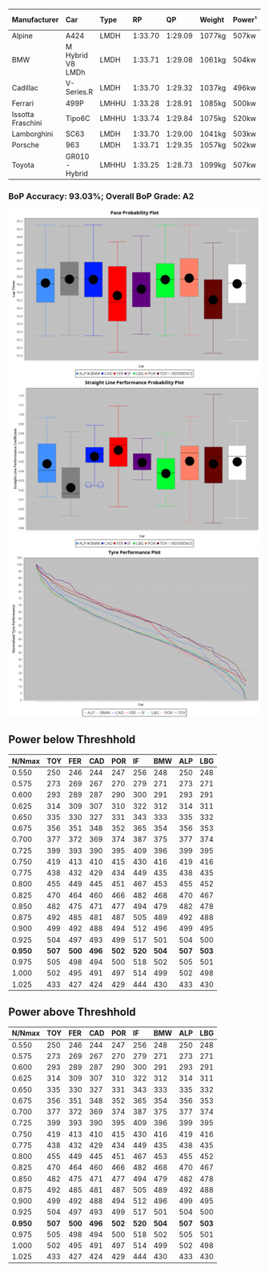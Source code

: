 |Manufacturer|Car|Type|RP|QP|Weight|Power¹|Threshhold|PINC|Power²|E/Stint|AVG Vmax|FDS|RDLC|L/Stint|BOP-Grade|ModelAccuracy|ModelPoints|Match%|
|:-|:-|:-|:-|:-|:-|:-|:-|:-|:-|:-|:-|:-|:-|:-|:-|:-|:-|:-|
|Alpine|A424|LMDH|1:33.70|1:29.09|1077kg|507kw|210.0kph|0%|507kw|903MJ|324.03kph|-|0.99|41|~A1|81.46%|523|99.78%|
|BMW|M Hybrid V8 LMDh|LMDH|1:33.71|1:29.08|1061kg|504kw|210.0kph|0%|504kw|891MJ|320.05kph|-|1.01|41|~A1|98.60%|1690|98.73%|
|Cadillac|V-Series.R|LMDH|1:33.70|1:29.32|1037kg|496kw|210.0kph|0%|496kw|871MJ|325.15kph|-|1.03|41|+A2|98.38%|1765|91.27%|
|Ferrari|499P|LMHHU|1:33.28|1:28.91|1085kg|500kw|210.0kph|0%|500kw|885MJ|325.61kph|190kph|1.01|41|-B1|92.24%|2247|85.80%|
|Issotta Fraschini|Tipo6C|LMHHU|1:33.74|1:29.84|1075kg|520kw|210.0kph|0%|520kw|922MJ|325.38kph|190kph|1.03|41|+A2|66.67%|96|92.06%|
|Lamborghini|SC63|LMDH|1:33.70|1:29.00|1041kg|503kw|210.0kph|0%|503kw|884MJ|323.33kph|-|1.05|41|+B1|96.77%|419|89.39%|
|Porsche|963|LMDH|1:33.71|1:29.35|1057kg|502kw|210.0kph|0%|502kw|887MJ|324.88kph|-|1.01|41|~A1|96.81%|5438|100.00%|
|Toyota|GR010 - Hybrid|LMHHU|1:33.25|1:28.73|1099kg|507kw|210.0kph|0%|507kw|903MJ|323.20kph|190kph|1.00|41|-B1|86.04%|1751|87.18%|

### BoP Accuracy: 93.03%; Overall BoP Grade: A2
![PACECHART](./IMG/ACOMETHOD.png)
![STRAIGHTLINEPERFORMANCECHART](./IMG/ACOMETHOD_sp.png)
![TYREPERFORMANCECHART](./IMG/ACOMETHOD_tw.png)

## Power below Threshhold
|N/Nmax|TOY|FER|CAD|POR|IF|BMW|ALP|LBG|
|:-|:-|:-|:-|:-|:-|:-|:-|:-|
|0.550|250|246|244|247|256|248|250|248|
|0.575|273|269|267|270|279|271|273|271|
|0.600|293|289|287|290|300|291|293|291|
|0.625|314|309|307|310|322|312|314|311|
|0.650|335|330|327|331|343|333|335|332|
|0.675|356|351|348|352|365|354|356|353|
|0.700|377|372|369|374|387|375|377|374|
|0.725|399|393|390|395|409|396|399|395|
|0.750|419|413|410|415|430|416|419|416|
|0.775|438|432|429|434|449|435|438|435|
|0.800|455|449|445|451|467|453|455|452|
|0.825|470|464|460|466|482|468|470|467|
|0.850|482|475|471|477|494|479|482|478|
|0.875|492|485|481|487|505|489|492|488|
|0.900|499|492|488|494|512|496|499|495|
|0.925|504|497|493|499|517|501|504|500|
|**0.950**|**507**|**500**|**496**|**502**|**520**|**504**|**507**|**503**|
|0.975|505|498|494|500|518|502|505|501|
|1.000|502|495|491|497|514|499|502|498|
|1.025|433|427|424|429|444|430|433|430|

## Power above Threshhold
|N/Nmax|TOY|FER|CAD|POR|IF|BMW|ALP|LBG|
|:-|:-|:-|:-|:-|:-|:-|:-|:-|
|0.550|250|246|244|247|256|248|250|248|
|0.575|273|269|267|270|279|271|273|271|
|0.600|293|289|287|290|300|291|293|291|
|0.625|314|309|307|310|322|312|314|311|
|0.650|335|330|327|331|343|333|335|332|
|0.675|356|351|348|352|365|354|356|353|
|0.700|377|372|369|374|387|375|377|374|
|0.725|399|393|390|395|409|396|399|395|
|0.750|419|413|410|415|430|416|419|416|
|0.775|438|432|429|434|449|435|438|435|
|0.800|455|449|445|451|467|453|455|452|
|0.825|470|464|460|466|482|468|470|467|
|0.850|482|475|471|477|494|479|482|478|
|0.875|492|485|481|487|505|489|492|488|
|0.900|499|492|488|494|512|496|499|495|
|0.925|504|497|493|499|517|501|504|500|
|**0.950**|**507**|**500**|**496**|**502**|**520**|**504**|**507**|**503**|
|0.975|505|498|494|500|518|502|505|501|
|1.000|502|495|491|497|514|499|502|498|
|1.025|433|427|424|429|444|430|433|430|
